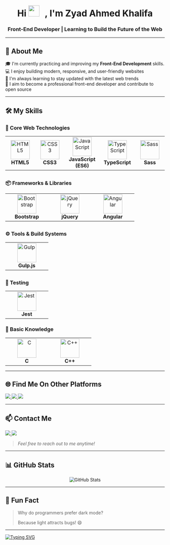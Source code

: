 <h1 align="center">
    Hi
  <img src="https://media.giphy.com/media/hvRJCLFzcasrR4ia7z/giphy.gif" width="35" style="margin-right:10px;" />
, I'm Zyad Ahmed Khalifa
</h1>
<h3 align="center">Front-End Developer | Learning to Build the Future of the Web</h3>

---

## 🧠 About Me

🎓 I'm currently practicing and improving my **Front-End Development** skills.
💻 I enjoy building modern, responsive, and user-friendly websites  
🌱 I'm always learning to stay updated with the latest web trends  
🚀 I aim to become a professional front-end developer and contribute to open source

---

## 🛠️ My Skills

### 🎯 Core Web Technologies

<table>
  <tr>
    <td align="center" width="120">
      <img src="https://cdn.jsdelivr.net/gh/devicons/devicon/icons/html5/html5-original.svg" width="60" alt="HTML5"/><br />
      <strong>HTML5</strong>
    </td>
    <td align="center" width="120">
      <img src="https://cdn.jsdelivr.net/gh/devicons/devicon/icons/css3/css3-original.svg" width="60" alt="CSS3"/><br />
      <strong>CSS3</strong>
    </td>
    <td align="center" width="120">
      <img src="https://cdn.jsdelivr.net/gh/devicons/devicon/icons/javascript/javascript-original.svg" width="60" alt="JavaScript"/><br />
      <strong>JavaScript (ES6)</strong>
    </td>
      <td align="center" width="120">
      <img src="https://cdn.jsdelivr.net/gh/devicons/devicon/icons/typescript/typescript-original.svg" width="60" alt="TypeScript"/><br />
      <strong>TypeScript</strong>
    </td>
    <td align="center" width="120">
      <img src="https://cdn.jsdelivr.net/gh/devicons/devicon/icons/sass/sass-original.svg" width="60" alt="Sass"/><br />
      <strong>Sass</strong>
    </td>
  </tr>
</table>


##

### 📦 Frameworks & Libraries

<table>
  <tr>
    <td align="center" width="120">
      <img src="https://cdn.jsdelivr.net/gh/devicons/devicon/icons/bootstrap/bootstrap-original.svg" width="60" alt="Bootstrap"/><br />
      <strong>Bootstrap</strong>
    </td>
    <td align="center" width="120">
      <img src="https://cdn.jsdelivr.net/gh/devicons/devicon/icons/jquery/jquery-original.svg" width="60" alt="jQuery"/><br />
      <strong>jQuery</strong>
    </td>
    <td align="center" width="120">
      <img src="https://cdn.jsdelivr.net/gh/devicons/devicon/icons/angularjs/angularjs-original.svg" width="60" alt="Angular"/><br />
      <strong>Angular</strong>
    </td>
  </tr>
</table>

##

### ⚙️ Tools & Build Systems

<table>
  <tr>
    <td align="center" width="120">
      <img src="https://cdn.jsdelivr.net/gh/devicons/devicon/icons/gulp/gulp-plain.svg" width="60" alt="Gulp"/><br />
      <strong>Gulp.js</strong>
    </td>
  </tr>
</table>

##

### 🧪 Testing

<table>
  <tr>
    <td align="center" width="120">
      <img src="https://cdn.jsdelivr.net/gh/devicons/devicon/icons/jest/jest-plain.svg" width="60" alt="Jest"/><br />
      <strong>Jest</strong>
    </td>
  </tr>
</table>

### 📘 Basic Knowledge

<table>
  <tr>
    <td align="center" width="120">
      <img src="https://cdn.jsdelivr.net/gh/devicons/devicon/icons/c/c-original.svg" width="60" alt="C"/><br />
      <strong>C</strong>
    </td>
    <td align="center" width="120">
      <img src="https://cdn.jsdelivr.net/gh/devicons/devicon/icons/cplusplus/cplusplus-original.svg" width="60" alt="C++"/><br />
      <strong>C++</strong>
    </td>
  </tr>
</table>

---

## 🌐 Find Me On Other Platforms

<p>
  <a href="https://codepen.io/zyad-ahmed" target="_blank">
    <img src="https://img.shields.io/badge/CodePen-000000?style=for-the-badge&logo=codepen&logoColor=white" />
  </a>

  <a href="https://codeforces.com/profile/Zyad_Ahmed_Khalifa" target="_blank">
    <img src="https://img.shields.io/badge/Codeforces-1F8ACB?style=for-the-badge&logo=codeforces&logoColor=white" />
  </a>

  <a href="https://www.linkedin.com/in/zyad-ahmed-khalifa-92903b37b/?utm_source=share&utm_campaign=share_via&utm_content=profile&utm_medium=android_app" target="_blank">
    <img src="https://img.shields.io/badge/-LinkedIn-0A66C2?style=for-the-badge&logo=linkedin&logoColor=white" />
  </a>
</p>

---

## 📫 Contact Me

<p>
  <a href="mailto:zyad.ah235200@gmail.com">
    <img src="https://img.shields.io/badge/Email-D14836?style=for-the-badge&logo=gmail&logoColor=white" />
  </a>

  <a href="https://wa.me/201033715203" target="_blank">
    <img src="https://img.shields.io/badge/WhatsApp-25D366?style=for-the-badge&logo=whatsapp&logoColor=white" />
  </a>
</p>

> _Feel free to reach out to me anytime!_


---

## 📊 GitHub Stats

<p align="center">
  <img src="https://github-readme-stats.vercel.app/api?username=zyad-ahmed-khalifa&show_icons=true&theme=tokyonight" alt="GitHub Stats" />
</p>

---

## 🌟 Fun Fact

> Why do programmers prefer dark mode?  
>  
> Because light attracts bugs! 😄


---

<a href="https://git.io/typing-svg"><img src="https://readme-typing-svg.demolab.com?font=Fira+Code&color=F7F7F7&vCenter=true&multiline=true&width=700&height=100&lines=%F0%9F%A7%A0+Enjoying+my+work%3F+;Give+it+a+%E2%AD%90+and+follow+me!" alt="Typing SVG" /></a>

  

